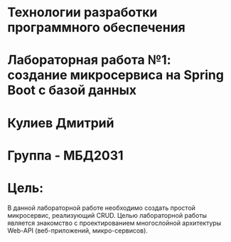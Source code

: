 # Технологии разработки программного обеспечения
# Лабораторная работа №1: создание микросервиса на Spring Boot с базой данных
# Кулиев Дмитрий
# Группа - МБД2031

# Цель:
  В данной лабораторной работе необходимо создать простой микросервис, реализующий CRUD.
  Целью лабораторной работы является знакомство с проектированием многослойной архитектуры Web-API (веб-приложений, микро-сервисов).
